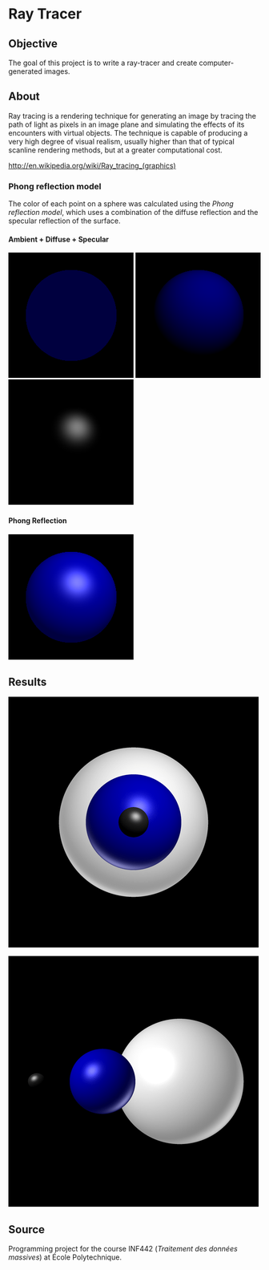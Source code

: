# Ray Tracer

## Objective
The goal of this project is to write a ray-tracer and create computer-generated images.

## About
Ray tracing is a rendering technique for generating an image by tracing the path of light as pixels in an image plane and simulating the effects of its encounters with virtual objects. The technique is capable of producing a very high degree of visual realism, usually higher than that of typical scanline rendering methods, but at a greater computational cost.

http://en.wikipedia.org/wiki/Ray_tracing_(graphics)

### Phong reflection model
The color of each point on a sphere was calculated using the *Phong reflection model*, which uses a combination of the diffuse reflection and the specular reflection of the surface.

#### Ambient + Diffuse + Specular
![Ambient](image/ambient.png) ![Diffuse](image/diffuse.png) ![Specular](image/specular.png)
#### Phong Reflection
![Composition](image/composition.png)

## Results

![Eye Frontal](image/eye1-small.png)

![Eye Side](image/eye2-small.png)


## Source
Programming project for the course INF442 (*Traitement des données massives*) at École Polytechnique.
